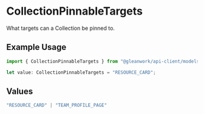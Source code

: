 # CollectionPinnableTargets

What targets can a Collection be pinned to.

## Example Usage

```typescript
import { CollectionPinnableTargets } from "@gleanwork/api-client/models/components";

let value: CollectionPinnableTargets = "RESOURCE_CARD";
```

## Values

```typescript
"RESOURCE_CARD" | "TEAM_PROFILE_PAGE"
```